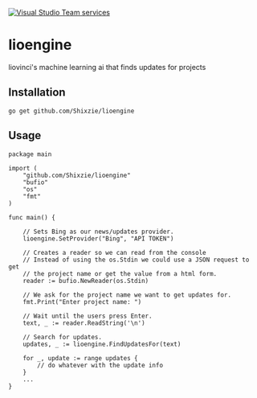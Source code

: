 [![Visual Studio Team services](https://img.shields.io/vso/build/larsbrinkhoff/953a34b9-5966-4923-a48a-c41874cfb5f5/1.svg?maxAge=2592000)]()

# lioengine
liovinci's machine learning ai that finds updates for projects

## Installation
```
go get github.com/Shixzie/lioengine
```

## Usage
```
package main

import (
	"github.com/Shixzie/lioengine"
	"bufio"
	"os"
	"fmt"
)

func main() {
	
	// Sets Bing as our news/updates provider.
	lioengine.SetProvider("Bing", "API TOKEN")

	// Creates a reader so we can read from the console
	// Instead of using the os.Stdin we could use a JSON request to get
	// the project name or get the value from a html form.
	reader := bufio.NewReader(os.Stdin)

	// We ask for the project name we want to get updates for.
    fmt.Print("Enter project name: ")

    // Wait until the users press Enter.
    text, _ := reader.ReadString('\n')

    // Search for updates.
	updates, _ := lioengine.FindUpdatesFor(text)

	for _, update := range updates {
		// do whatever with the update info
	}
	...
}
```